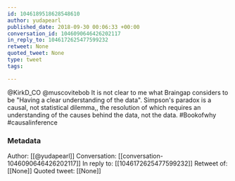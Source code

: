 ```yaml
---
id: 1046189518628548610
author: yudapearl
published_date: 2018-09-30 00:06:33 +00:00
conversation_id: 1046090646426202117
in_reply_to: 1046172625477599232
retweet: None
quoted_tweet: None
type: tweet
tags:

---
```


@KirkD_CO @muscovitebob It is not clear to me what Braingap considers to be "Having a clear understanding of the data". Simpson's paradox is a causal, not statistical dilemma,, the resolution of which requires an understanding of the causes behind the data, not the data. #Bookofwhy #causalinference

### Metadata

Author: [[@yudapearl]]
Conversation: [[conversation-1046090646426202117]]
In reply to: [[1046172625477599232]]
Retweet of: [[None]]
Quoted tweet: [[None]]
